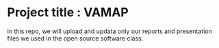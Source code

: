 # Project title : VAMAP

In this repo, we will upload and updata only our reports and presentation files we used in the open source software class.
